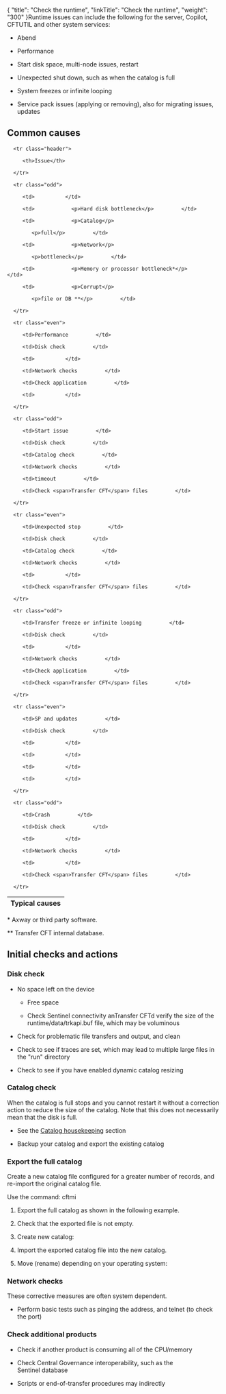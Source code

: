 {
    "title": "Check the runtime",
    "linkTitle": "Check the runtime",
    "weight": "300"
}Runtime issues can include the following for the server, Copilot, CFTUTIL and other system services:

-   Abend
-   Performance
-   Start disk space, multi-node issues, restart
-   Unexpected shut down, such as when the catalog is full
-   System freezes or infinite looping
-   Service pack issues (applying or removing), also for migrating issues, updates

## Common causes

<table data-cellspacing="0">
   <thead>
      <tr class="header">
         <th>Issue</th>
<th colspan="5">Typical causes</th>
      </tr>
   </thead>
   <tbody>
      <tr class="odd">
         <td>          </td>
         <td>            <p>Hard disk bottleneck</p>         </td>
         <td>            <p>Catalog</p>
            <p>full</p>         </td>
         <td>            <p>Network</p>
            <p>bottleneck</p>         </td>
         <td>            <p>Memory or processor bottleneck*</p>         </td>
         <td>            <p>Corrupt</p>
            <p>file or DB **</p>         </td>
      </tr>
      <tr class="even">
         <td>Performance         </td>
         <td>Disk check         </td>
         <td>          </td>
         <td>Network checks         </td>
         <td>Check application         </td>
         <td>          </td>
      </tr>
      <tr class="odd">
         <td>Start issue         </td>
         <td>Disk check         </td>
         <td>Catalog check         </td>
         <td>Network checks         </td>
         <td>timeout         </td>
         <td>Check <span>Transfer CFT</span> files         </td>
      </tr>
      <tr class="even">
         <td>Unexpected stop         </td>
         <td>Disk check         </td>
         <td>Catalog check         </td>
         <td>Network checks         </td>
         <td>          </td>
         <td>Check <span>Transfer CFT</span> files         </td>
      </tr>
      <tr class="odd">
         <td>Transfer freeze or infinite looping         </td>
         <td>Disk check         </td>
         <td>          </td>
         <td>Network checks         </td>
         <td>Check application         </td>
         <td>Check <span>Transfer CFT</span> files         </td>
      </tr>
      <tr class="even">
         <td>SP and updates         </td>
         <td>Disk check         </td>
         <td>          </td>
         <td>          </td>
         <td>          </td>
         <td>          </td>
      </tr>
      <tr class="odd">
         <td>Crash         </td>
         <td>Disk check         </td>
         <td>          </td>
         <td>Network checks         </td>
         <td>          </td>
         <td>Check <span>Transfer CFT</span> files         </td>
      </tr>
   </tbody>
</table>

\* Axway or third party software.

\*\* Transfer CFT internal database.

## Initial checks and actions

### Disk check

-   No space left on the device
    -   Free space
    -   Check Sentinel connectivity anTransfer CFTd verify the size of the runtime/data/trkapi.buf file, which may be voluminous
-   Check for problematic file transfers and output, and clean
-   Check to see if traces are set, which may lead to multiple large files in the "run" directory
-   Check to see if you have enabled dynamic catalog resizing

### Catalog check

When the catalog is full stops and you cannot restart it without a correction action to reduce the size of the catalog. Note that this does not necessarily mean that the disk is full.

-   See the [Catalog housekeeping](../../admin_intro/admin_monitoring_intro/housekeeping_catalog) section
-   Backup your catalog and export the existing catalog

### Export the full catalog

Create a new catalog file configured for a greater number of records, and re-import the original catalog file.

Use the command: cftmi

1.  Export the full catalog as shown in the following example.
2.  Check that the exported file is not empty.
3.  Create new catalog:
4.  Import the exported catalog file into the new catalog.
5.  Move (rename) depending on your operating system:

### Network checks

These corrective measures are often system dependent.

-   Perform basic tests such as pinging the address, and telnet (to check the port)

### Check additional products

-   Check if another product is consuming all of the CPU/memory
-   Check Central Governance interoperability, such as the Sentinel database
-   Scripts or end-of-transfer procedures may indirectly
